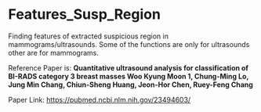 # Features_Susp_Region
Finding features of extracted suspicious region in mammograms/ultrasounds. Some of the functions are only for ultrasounds other are for mammograms.

Reference Paper is: **Quantitative ultrasound analysis for classification of BI-RADS category 3 breast masses
Woo Kyung Moon 1, Chung-Ming Lo, Jung Min Chang, Chiun-Sheng Huang, Jeon-Hor Chen, Ruey-Feng Chang**

Paper Link: https://pubmed.ncbi.nlm.nih.gov/23494603/

